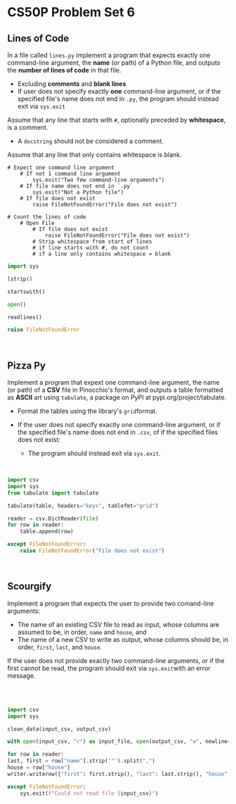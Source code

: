 # CS50P Problem Set 6

## Lines of Code
In a file called `lines.py` implement a program that expects exactly one command-line argument, the **name** (or path) of a Python file, and outputs the **number of lines of code** in that file.
- Excluding **comments** and **blank lines**
- If user does not specify exactly **one** command-line argument, or if the specified file's name does not end in `.py`, the program should instead exit via `sys.exit`

Assume that any line that starts with `#`, optionally preceded by **whitespace**, is a comment.
- A `docstring` should not be considered a comment.

Assume that any line that only contains whitespace is blank.
<br>

```
# Expect one command line argument
    # If not 1 command line argument
        sys.exit("Two few command-line arguments")
    # If file name does not end in `.py`
        sys.exit("Not a Python file")
    # If file does not exist
        raise FileNotFoundError("File does not exist")
```
```
# Count the lines of code
    # Open File
        # If file does not exist
            raise FileNotFoundError("File does not exist")
        # Strip whitespace from start of lines
        # if line starts with #, do not count
        # if a line only contains whitespace = blank
```
```py
import sys
```
```py
lstrip()
```
```py
startswith()
```
```py
open()
```
```py
readlines()
```
```py
raise FileNotFoundError
```
<br>

## Pizza Py
Implement a program that expext one command-line argument, the name (or path) of a **CSV** file in Pinocchio's format, and outputs a table formatted as **ASCII** art using `tabulate`, a package on PyPI at pypi.org/project/tabulate.

- Format the tables using the library's `grid`format. 

- If the user does not specify exactly one command-line argument, or if the specified file's name does not end in `.csv`, of if the specified files does not exist:
    - The program should instead exit via `sys.exit`.

<br>

```py
import csv
import sys
from tabulate import tabulate
```
```py
tabulate(table, headers="keys", tablefmt="grid")
```
```py
reader = csv.DictReader(file)
for row in reader:
    table.append(row)
```
```py
except FileNotFoundError:
    raise FileNotFoundError("File does not exist")
```
<br>

## Scourgify
Implement a program that expects the user to provide two comand-line arguments:
- The name of an existing CSV file to read as input, whose columns are assumed to be, in order, `name` and `house`, and
- The name of a new CSV to write as output, whose columns should be, in order, `first`, `last`, and `house`.

If the user does not provide exactly two command-line arguments, or if the first cannot be read, the program should exit via `sys.exit`with an error message.

<br>

<br>

```py
import csv
import sys
```
```py
clean_data(input_csv, output_csv)
```
```py
with open(input_csv, "r") as input_file, open(output_csv, "w", newline='') as output_file:
```
```py
for row in reader:
last, first = row["name"].strip('"').split(",")
house = row["house"]
writer.writerow({"first": first.strip(), "last": last.strip(), "house":house})
```
```py
except FileNotFoundError:
    sys.exit(f"Could not read file {input_csv}")
```
<br>

